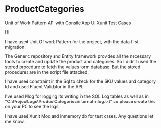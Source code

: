 # ProductCategories


Unit of Work Pattern API with Consile App UI
Xunit Test Cases


Hi

I have used Unit Of work Pattern for the project, with the data first migration.

The Generic repository and Entity framework provides all the necessary tools to create and update the product and categories. So I didn't used the stored procedure to fetch the values form database. But the stored procedures are in the script file attached.


I have used constraint in the Sql to check for the SKU values and category Id and used Fluent Validator in the API.

I've used Nlog for logging its writing in the SQL Log tables as well as in "C:\ProjectLogs\ProductCategories\internal-nlog.txt" so please create this on your PC to see the logs

I have used Xunit Moq and inmemory db for  test cases. Any questions let me know.
